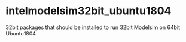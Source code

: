 # intelmodelsim32bit_ubuntu1804
32bit packages that should be installed to run 32bit Modelsim on 64bit Ubuntu1804
